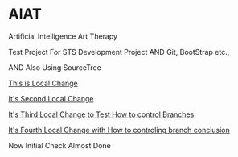 # AIAT
Artificial Intelligence Art Therapy

Test Project For STS Development Project AND Git, BootStrap etc.,

AND Also Using SourceTree

[This is Local Change](First.md)

[It's Second Local Change](Second.md)

[It's Third Local Change to Test How to control Branches](Third.md)

[It's Fourth Local Change with How to controling branch conclusion](Fifth.md)

Now Initial Check Almost Done
